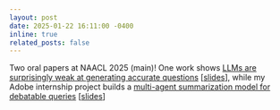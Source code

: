 ```yaml
---
layout: post
date: 2025-01-22 16:11:00 -0400
inline: true
related_posts: false
---
```


Two oral papers at NAACL 2025 (main)! One work shows [LLMs are surprisingly weak at generating accurate questions](https://arxiv.org/abs/2410.15512) [[slides](https://nbalepur.github.io/assets/pdf/naacl_rqa.pdf)], while my Adobe internship project builds a [multi-agent summarization model for debatable queries](https://www.arxiv.org/abs/2502.00322) [[slides](https://nbalepur.github.io/assets/pdf/naacl_mods.pdf)]
